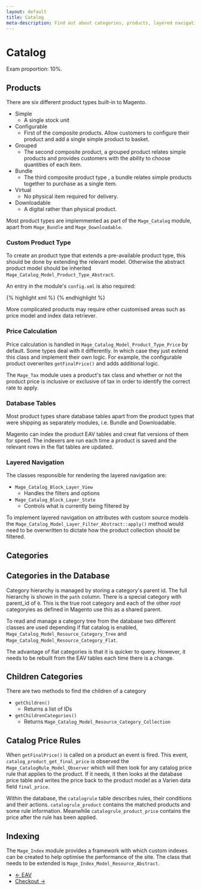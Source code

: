 ```yaml
---
layout: default
title: Catalog
meta-description: Find out about categories, products, layered navigation and taxes.
---
```


# Catalog

Exam proportion: 10%.

## Products

There are six different product types built-in to Magento.

- Simple
	- A single stock unit
- Configurable
	- First of the composite products.  Allow customers to configure their product and add a single simple product to basket.
- Grouped
	- The second composite product, a grouped product relates simple products and provides customers with the ability to choose quantities of each item.
- Bundle
	- The third composite product type , a bundle relates simple products together to purchase as a single item.
- Virtual
	- No physical item required for delivery.
- Downloadable
	- A digital rather than physical product.

Most product types are implemmented as part of the `Mage_Catalog` module, apart from `Mage_Bundle` and `Mage_Downloadable`.

### Custom Product Type

To create an product type that extends a pre-available product type, this should be done by extending the relevant model. Otherwise the abstract product model should be inherited `Mage_Catalog_Model_Product_Type_Abstract`. 

An entry in the module's `config.xml` is also required:

{% highlight xml %}
	<catalog>
		<product>
			<type></type>
		</product>
	</catalog>
{% endhighlight %}

More complicated products may require other customised areas such as price model and index data retriever.

### Price Calculation

Price calculation is handled in `Mage_Catalog_Model_Product_Type_Price` by default.  Some types deal with it differently.  In which case they just extend this class and implement their own logic.  For example, the configurable product overwrites `getFinalPrice()` and adds additional logic.

The `Mage_Tax` module uses a product's tax class and whether or not the product price is inclusive or exclusive of tax in order to identify the correct rate to apply.

### Database Tables

Most product types share database tables apart from the product types that were shipping as separately modules, i.e. Bundle and Downloadable.

Magento can index the product EAV tables and creat flat versions of them for speed.  The indexers are run each time a product is saved and the relevant rows in the flat tables are updated.

### Layered Navigation

The classes responsible for rendering the layered navigation are:

- `Mage_Catalog_Block_Layer_View`
	- Handles the filters and options
- `Mage_Catalog_Block_Layer_State`
	- Controls what is currently being filtered by

To implement layered navigation on attributes with custom source models the `Mage_Catalog_Model_Layer_Filter_Abstract::apply()` method would need to be overwritten to dictate how the product collection should be filtered.

## Categories

## Categories in the Database

Category hierarchy is managed by storing a category's parent id. The full hierarchy is shown in the `path` column.  There is a special category with parent_id of `0`. This is the true root category and each of the other *root* categoryies as defined in Magento use this as a shared parent.

To read and manage a category tree from the database two different classes are used depending if flat catalog is enabled, `Mage_Catalog_Model_Resource_Category_Tree` and `Mage_Catalog_Model_Resource_Category_Flat`.

The advantage of flat categories is that it is quicker to query. However, it needs to be rebuilt from the EAV tables each time there is a change.

## Children Categories

There are two methods to find the children of a category

- `getChildren()`
	- Returns a list of IDs
- `getChildrenCategories()`
	- Returns `Mage_Catalog_Model_Resource_Category_Collection`

## Catalog Price Rules

When `getFinalPrice()` is called on a product an event is fired.  This event, `catalog_product_get_final_price` is observed the `Mage_CatalogRule_Model_Observer` which will then look for any catalog price rule that applies to the product.  If it needs, it then looks at the database price table and writes the price back to the product model as a Varien data field `final_price`.

Within the database, the `catalogrule` table describes rules, their conditions and their actions.  `catalogrule_product` contains the matched products and some rule information.  Meanwhile `catalogrule_product_price` contains the price after the rule has been applied.


## Indexing

The `Mage_Index` module provides a framework with which custom indexes can be created to help optimise the performance of the site.  The class that needs to be extended is `Mage_Index_Model_Resource_Abstract`.

<ul class="navigation">
    <li class="prev"><a href="/eav.html">&larr; EAV</a>
    <li class="next"><a href="/checkout.html">Checkout &rarr;</a>
</ul>





